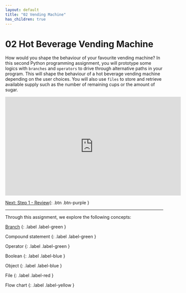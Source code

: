 ```yaml
---
layout: default
title: "02 Vending Machine"
has_children: true
---
```


# 02 Hot Beverage Vending Machine

How would you shape the behaviour of your favourite vending machine? In this second Python programming assignment, you will prototype some logics with `branches` and `operators` to drive through alternative paths in your program. This will shape the behaviour of a hot beverage vending machine depending on the user choices. You will also use `files` to store and retrieve available supply such as the number of remaining cups or the amount of sugar.

<iframe width="560" height="315" src="https://www.youtube-nocookie.com/embed/Jm4fkykLPJI" frameborder="0" allow="accelerometer; autoplay; clipboard-write; encrypted-media; gyroscope; picture-in-picture" allowfullscreen></iframe>

[Next: Step 1 - Review]({{site.baseurl}}/assignments/02-vending-machine/step1){: .btn .btn-purple }

---

Through this assignment, we explore the following concepts:

[Branch]({{site.baseurl}}/key_concepts/#branching)
{: .label .label-green }

Compound statement
{: .label .label-green }

Operator
{: .label .label-green }

Boolean
{: .label .label-blue }

Object
{: .label .label-blue }

File
{: .label .label-red }

Flow chart
{: .label .label-yellow }